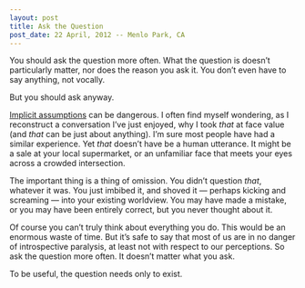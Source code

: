 ```yaml
---
layout: post
title: Ask the Question
post_date: 22 April, 2012 -- Menlo Park, CA
---
```


You should ask the question more often. What the question is doesn’t
particularly matter, nor does the reason you ask it. You don’t even have
to say anything, not vocally.

But you should ask anyway.

[Implicit assumptions](/2012/04/importance-of-perception/) can be
dangerous. I often find myself wondering, as I reconstruct a
conversation I’ve just enjoyed, why I took *that* at face value (and
*that* can be just about anything). I’m sure most people have had a
similar experience. Yet *that* doesn’t have be a human utterance. It
might be a sale at your local supermarket, or an unfamiliar face that
meets your eyes across a crowded intersection.

The important thing is a thing of omission. You didn’t question *that*,
whatever it was. You just imbibed it, and shoved it — perhaps kicking
and screaming — into your existing worldview. You may have made a
mistake, or you may have been entirely correct, but you never thought
about it.

Of course you can’t truly think about everything you do. This would be
an enormous waste of time. But it’s safe to say that most of us are in
no danger of introspective paralysis, at least not with respect to our
perceptions. So ask the question more often. It doesn’t matter what you
ask.

To be useful, the question needs only to exist.

